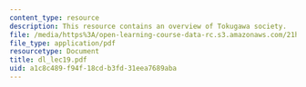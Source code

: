 ```yaml
---
content_type: resource
description: This resource contains an overview of Tokugawa society.
file: /media/https%3A/open-learning-course-data-rc.s3.amazonaws.com/21h-522-japan-in-the-age-of-the-samurai-history-and-film-fall-2006/a1c8c489f94f18cdb3fd31eea7689aba_dl_lec19.pdf
file_type: application/pdf
resourcetype: Document
title: dl_lec19.pdf
uid: a1c8c489-f94f-18cd-b3fd-31eea7689aba
---
```


